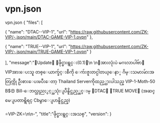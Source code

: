 # vpn.json
vpn.json
{
   "files": [    


{
         "name": "DTAC--VIP-1",
         "url": "https://raw.githubusercontent.com/ZK-VIP/-.json/main/DTAC-GAME-VIP-1.ovpn"
     },

{
         "name": "TRUE--VIP-1",
         "url": "https://raw.githubusercontent.com/ZK-VIP/-.json/main/TRUE-GAME-VIP-1.ovpn"
      }


   ],
"message":"👑Update👑			📝ဖိုင္ဗားရွင္း(0.1)📩\n \n🙏အားလုံးပဲ မဂၤလာပါဗ်ာ🙏VIPအားေပးသူ
တစ္ေယာက္ခ်င္းစီကို ေက်းဇူးတင္ပါတယ္ေနာ္
ဂိမ္းသမားမ်ားအတြက္ကို ဦးစားေပးၿပီးေတာ့
Thailand Serverကိုထည့္ထားပါသည္
VIP-1-Moth-50 B$😍
Bill-ေဘလ္သုညႏွင့္အသုံးျပဳနိူင္သည့္ဆင္းမ္
🚀DTAC🚀
🚀TRUE MOVE🚀
(အဆင္မေျပတာရွိရင္ Cbမွာေျပာနိူင္သည္)

⭐VIP-ZK⭐\n\n-",
   "title":"ဖိုင္ဗားရွင္းအသစ္",
   "version": 
}
